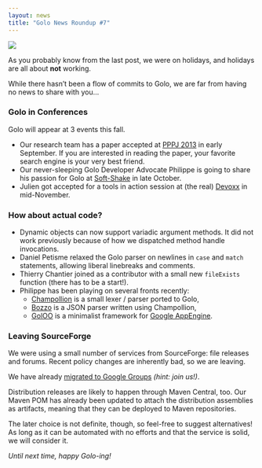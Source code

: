 ```yaml
---
layout: news
title: "Golo News Roundup #7"
---
```

![](http://farm3.staticflickr.com/2855/9575085125_db919fdd2d_o_d.jpg)

As you probably know from the last post, we were on holidays, and holidays are all about **not** working.

While there hasn’t been a flow of commits to Golo, we are far from having no news to share with you…

### Golo in Conferences

Golo will appear at 3 events this fall.

- Our research team has a paper accepted at [PPPJ 2013](http://pppj2013.dhbw.de) in early September. If you are interested in reading the paper, your favorite search engine is your very best friend.
- Our never-sleeping Golo Developer Advocate Philippe is going to share his passion for Golo at [Soft-Shake](http://soft-shake.ch/2013/program/sessions/13_java/2013/10/24/06-Golo.html) in late October.
- Julien got accepted for a tools in action session at (the real) [Devoxx](http://devoxx.be/dv13-julien-ponge.html?presId=3475) in mid-November.

### How about actual code?

- Dynamic objects can now support variadic argument methods. It did not work previously because of how we dispatched method handle invocations.
- Daniel Petisme relaxed the Golo parser on newlines in `case` and `match` statements, allowing liberal linebreaks and comments.
- Thierry Chantier joined as a contributor with a small new `fileExists` function (there has to be a start!).
- Philippe has been playing on several fronts recently:
  - [Champollion](https://github.com/k33g/champollion) is a small lexer / parser ported to Golo,
  - [Bozzo](https://github.com/k33g/bozzo) is a JSON parser written using Champollion,
  - [GolOO](http://goloo-framework.appspot.com) is a minimalist framework for [Google AppEngine](https://appengine.google.com).

### Leaving SourceForge

We were using a small number of services from SourceForge: file releases and forums. Recent policy changes are inherently bad, so we are leaving.

We have already [migrated to Google Groups](http://groups.google.com/group/golo-lang) *(hint: join us!)*.

Distribution releases are likely to happen through Maven Central, too. Our Maven POM has already been updated to attach the distribution assemblies as artifacts, meaning that they can be deployed to Maven repositories.

The later choice is not definite, though, so feel-free to suggest alternatives! As long as it can be automated with no efforts and that the service is solid, we will consider it.

*Until next time, happy Golo-ing!*
